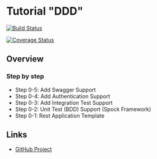 # Tutorial "DDD" 

[![Build Status](https://travis-ci.org/myunusov/tutor-ddd.svg?branch=master)](https://travis-ci.org/myunusov/tutor-ddd)

[![Coverage Status](https://coveralls.io/repos/myunusov/tutor-ddd/badge.svg?branch=master&amp;service=github)](https://coveralls.io/github/myunusov/tutor-ddd?branch=master)

## Overview

### Step by step

* Step 0-5: Add Swagger Support
* Step 0-4: Add Authentication Support
* Step 0-3: Add Integration Test Support
* Step 0-2: Unit Test (BDD) Support (Spock Framework)
* Step 0-1: Rest Application Template

## Links  

* [GitHub Project](https://github.com/myunusov/tutor-ddd)
